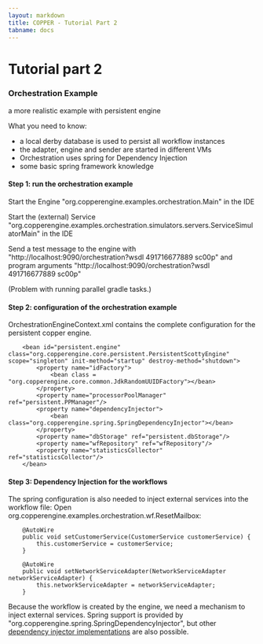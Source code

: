 ```yaml
---
layout: markdown
title: COPPER - Tutorial Part 2
tabname: docs
---
```


Tutorial part 2
===============



### Orchestration Example

a more realistic example with persistent engine

What you need to know:

- a local derby database is used to persist all workflow instances
- the adapter, engine and sender are started in different VMs
- Orchestration uses spring for Dependency Injection
- some basic spring framework knowledge

#### Step 1: run the orchestration example

Start the Engine "org.copperengine.examples.orchestration.Main" in the IDE

Start the (external) Service "org.copperengine.examples.orchestration.simulators.servers.ServiceSimulatorMain" in the IDE
    
Send a test message to the engine with "http://localhost:9090/orchestration?wsdl 491716677889 sc00p" and program arguments "http://localhost:9090/orchestration?wsdl 491716677889 sc00p"
    
(Problem with running parallel gradle tasks.)

#### Step 2: configuration of the orchestration example
OrchestrationEngineContext.xml contains the complete configuration for the persistent copper engine.

    	<bean id="persistent.engine" class="org.copperengine.core.persistent.PersistentScottyEngine" scope="singleton" init-method="startup" destroy-method="shutdown">
    		<property name="idFactory">
    			<bean class = "org.copperengine.core.common.JdkRandomUUIDFactory"></bean>
    		</property>
    		<property name="processorPoolManager" ref="persistent.PPManager"/>
    		<property name="dependencyInjector">
    			<bean class="org.copperengine.spring.SpringDependencyInjector"></bean>
    		</property>
    		<property name="dbStorage" ref="persistent.dbStorage"/>
    		<property name="wfRepository" ref="wfRepository"/>
        	<property name="statisticsCollector" ref="statisticsCollector"/>
    	</bean>

#### Step 3: Dependency Injection for the workflows
The spring configuration is also needed to inject external services into the workflow file:
Open org.copperengine.examples.orchestration.wf.ResetMailbox:

        @AutoWire
        public void setCustomerService(CustomerService customerService) {
            this.customerService = customerService;
        }
    
        @AutoWire
        public void setNetworkServiceAdapter(NetworkServiceAdapter networkServiceAdapter) {
            this.networkServiceAdapter = networkServiceAdapter;
        }
    

Because the workflow is created by the engine, we need a mechanism to inject external services.
Spring support is provided by "org.copperengine.spring.SpringDependencyInjector", 
but other [dependency injector implementations](https://github.com/copper-engine/copper-engine/blob/master/projects/copper-coreengine/src/main/java/org/copperengine/core/DependencyInjector.java) are also possible.

